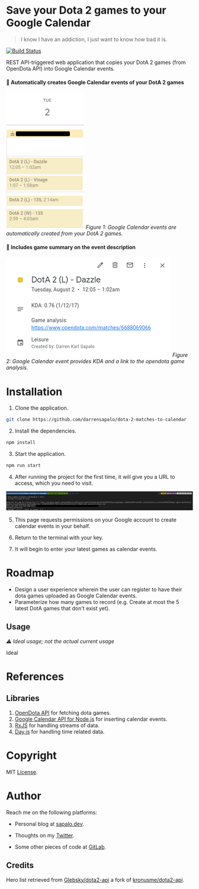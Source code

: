 # Save your Dota 2 games to your Google Calendar
> I know I have an addiction, I just want to know how bad it is.

[![Build Status](https://travis-ci.org/darrensapalo/dota-2-matches-to-calendar.svg?branch=master)](https://travis-ci.org/darrensapalo/dota-2-matches-to-calendar)

REST API-triggered web application that copies your DotA 2 games (from OpenDota API) into Google Calendar events.

#### 🚀 Automatically creates Google Calendar events of your DotA 2 games

![Example result](./docs/example-result.png)
*Figure 1: Google Calendar events are automatically created from your DotA 2 games.*

#### 📑 Includes game summary on the event description

![Event details](./docs/event-details.png)
*Figure 2: Google Calendar event provides KDA and a link to the opendota game analysis.*



# Installation

1. Clone the application.

```bash
git clone https://github.com/darrensapalo/dota-2-matches-to-calendar
```

2. Install the dependencies.

```bash
npm install
```

3. Start the application.

```bash
npm run start
```

4. After running the project for the first time, it will give you a URL to access, which you need to visit.

![Snapshot](docs/snapshot.png)

5. This page requests permissions on your Google account to create calendar events in your behalf.

6. Return to the terminal with your key.

8. It will begin to enter your latest games as calendar events.

# Roadmap

* Design a user experience wherein the user can register to have their dota games uploaded as Google Calendar events.
* Parameterize how many games to record (e.g. Create at most the 5 latest DotA games that don't exist yet).

## Usage
*⚠️ Ideal usage; not the actual current usage*

Ideal

# References

## Libraries

1. [OpenDota API][open-dota-api] for fetching dota games.
2. [Google Calendar API for Node.js][gcal-node] for inserting calendar events.
3. [RxJS](https://github.com/ReactiveX/rxjs) for handling streams of data.
4. [Day.js](https://day.js.org/) for handling time related data.

# Copyright

MIT [License](./LICENSE.txt).

# Author

Reach me on the following platforms:

- Personal blog at [sapalo.dev](https://sapalo.dev).

- Thoughts on my [Twitter](https://twitter.com/darrensapalo).

- Some other pieces of code at [GitLab](https://gitlab.com/darrensapalo).


## Credits

Hero list retrieved from [Glebsky/dota2-api][glebsky-dota-api] a fork of [kronusme/dota2-api][kronusme-dota-api].

<!-- References -->
[glebsky-dota-api]: https://github.com/Glebsky/dota2-api/blob/feature/data/heroes.json
[kronusme-dota-api]: https://github.com/kronusme/dota2-api/blob/master/data/heroes.json
[open-dota-api]: https://docs.opendota.com/#section/Introduction
[gcal-node]: https://developers.google.com/calendar/quickstart/nodejs
